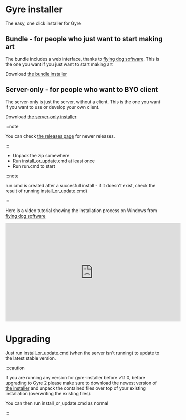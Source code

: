 # Gyre installer 
The easy, one click installer for Gyre

## Bundle - for people who just want to start making art

The bundle includes a web interface, thanks to [flying dog software](https://www.flyingdog.de/sd/).
This is the one you want if you just want to start making art

Download [the bundle installer](https://github.com/stablecabal/gyre-installer/archive/refs/tags/bundle-v2.0.0.zip)

## Server-only - for people who want to BYO client

The server-only is just the server, without a client. This is the one you want if 
you want to use or develop your own client.

Download [the server-only installer](https://github.com/stablecabal/gyre-installer/archive/refs/tags/v2.0.0.zip)

:::note

You can check [the releases page](https://github.com/stablecabal/gyre-installer/releases/) for
newer releases.

:::

- Unpack the zip somewhere
- Run install_or_update.cmd at least once
- Run run.cmd to start 

:::note

run.cmd is created after a succesfull install - if it doesn't exist, check the result of running install_or_update.cmd)

:::

Here is a video tutorial showing the installation process on Windows from [flying dog software](https://www.flyingdog.de/sd/)

<iframe width="560" height="315" src="https://www.youtube.com/embed/5jT85C3Mk44" title="YouTube video player" frameborder="0" allow="accelerometer; autoplay; clipboard-write; encrypted-media; gyroscope; picture-in-picture; web-share" allowfullscreen></iframe>


# Upgrading

Just run install_or_update.cmd (when the server isn't running) to update to the latest stable version.

:::caution

If you are running any version for gyre-installer before v1.1.0, before upgrading to Gyre 2 please make sure to download the newest version of [the installer](https://github.com/stablecabal/gyre-installer/archive/refs/tags/v1.1.0.zip) and unpack the contained files over top of your existing installation (overwriting the existing files). 

You can then run install_or_update.cmd as normal

:::

